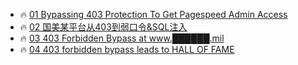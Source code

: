 - 🔥 [01 Bypassing 403 Protection To Get Pagespeed Admin Access](https://sapt.medium.com/bypassing-403-protection-to-get-pagespeed-admin-access-822fab64c0b3)
- 🔥 [02 国美某平台从403到弱口令&SQL注入](http://wy.zone.ci/bug_detail.php?wybug_id=wooyun-2015-0132015)
- 🔥 [03 403 Forbidden Bypass at www.██████.mil](https://hackerone.com/reports/991717)
- 🔥 [04 403 forbidden bypass leads to HALL OF FAME](https://infosecwriteups.com/403-forbidden-bypass-leads-to-hall-of-fame-ff61ccd0a71e)

